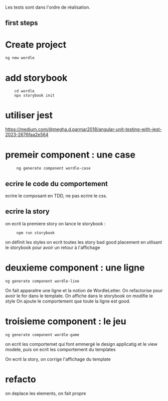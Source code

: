 


Les tests sont dans l'ordre de réalisation.

## first steps

# Create project  

```
ng new wordle 
```

# add storybook 
```
    cd wordle 
    npx storybook init
```

# utiliser jest

https://medium.com/@megha.d.parmar2018/angular-unit-testing-with-jest-2023-2676faa2e564


# premeir component : une case

```
     ng generate component wordle-case
```
## ecrire le code du comportement
ecrire le composant en TDD, ne pas ecrire le css.

## ecrire la story
on ecrit la premiere story
on lance le storybook :

```
     npm run storybook
```
on définit les styles
on ecrit toutes les story bad good placement en utlisant le storybook pour avoir un retour à l'affichage


# deuxieme component : une ligne
```
ng generate component wordle-line 
```
On fait apparaitre une ligne et la notion de WordleLetter. On refactorise pour avoir le for dans le template.
On affiche dans le storybook on modifie le style
On ajoute le comportement que toute la ligne est good.

# troisieme component : le jeu
```
ng generate component wordle-game 
```
on ecrit les comportemet qui font emmergé le design applicatig et le view modele, puis on ecrit les comportement du templates

On ecrit la story, on corrige l'affichage du template

# refacto

on deplace les elements, on fait propre

